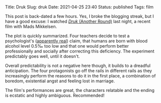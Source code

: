 Title: Druk
Slug: druk
Date: 2021-04-25 23:40
Status: published
Tags: film

This post is back-dated a few hours. Yes, I broke the blogging streak, but I have a good excuse: I watched
[_Druk_ (Another Round)](https://en.wikipedia.org/wiki/Another_Round_(film)) last night, a recent film
with Mads Mikkelsen.

The plot is quickly summarized. Four teachers decide to test a psychologist's 
([apparently real](https://en.wikipedia.org/wiki/Finn_Sk%C3%A5rderud))
claim, that humans are born with blood alcohol level 0.5‰ too low and that one would perform better
professionally and socially after correcting this deficiency. The experiment predictably goes well, until it doesn't.

Overall predictability is not a negative here though, it builds to a dreadful anticipation. The four protagonists
go off the rails in different rails as they increasingly perform the reasons to do it in the first place, a
combination of boredom, existential angst and feeling lost in marriage.

The film's performances are great, the characters relatable and the ending is ecstatic and highly ambiguous. Recommended!
